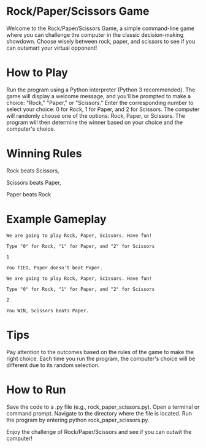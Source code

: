 # Rock/Paper/Scissors Game
Welcome to the Rock/Paper/Scissors Game, a simple command-line game where you can challenge the computer in the classic decision-making showdown. Choose wisely between rock, paper, and scissors to see if you can outsmart your virtual opponent!

# How to Play
Run the program using a Python interpreter (Python 3 recommended).
The game will display a welcome message, and you'll be prompted to make a choice: "Rock," "Paper," or "Scissors."
Enter the corresponding number to select your choice: 0 for Rock, 1 for Paper, and 2 for Scissors.
The computer will randomly choose one of the options: Rock, Paper, or Scissors.
The program will then determine the winner based on your choice and the computer's choice.

# Winning Rules

Rock beats Scissors,

Scissors beats Paper,

Paper beats Rock


# Example Gameplay

    We are going to play Rock, Paper, Scissors. Have fun!

    Type "0" for Rock, "1" for Paper, and "2" for Scissors

    1

    You TIED, Paper doesn't beat Paper.

    We are going to play Rock, Paper, Scissors. Have fun!

    Type "0" for Rock, "1" for Paper, and "2" for Scissors

    2

    You WIN, Scissors beats Paper.

# Tips
Pay attention to the outcomes based on the rules of the game to make the right choice.
Each time you run the program, the computer's choice will be different due to its random selection.

# How to Run
Save the code to a .py file (e.g., rock_paper_scissors.py).
Open a terminal or command prompt.
Navigate to the directory where the file is located.
Run the program by entering python rock_paper_scissors.py.

Enjoy the challenge of Rock/Paper/Scissors and see if you can outwit the computer!
